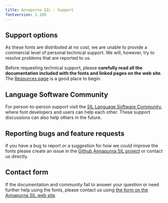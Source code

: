 ```yaml
---
title: Annapurna SIL - Support
fontversion: 2.100
---
```


## Support options

As these fonts are distributed at no cost, we are unable to provide a commercial level of personal technical support. We will, however, try to resolve problems that are reported to us.

Before requesting technical support, please **carefully read all the documentation included with the fonts and linked pages on the web site**. The [Resources page](resources.md) is a good place to begin.

## Language Software Community

For person-to-person support visit the [SIL Language Software Community](https://community.software.sil.org/c/silfonts), where font developers and users can help each other. These support discussions can also help others in the future.

## Reporting bugs and feature requests

If you have a bug to report or a suggestion for how we could improve the fonts please create an issue in the [Github Annapurna SIL project](https://github.com/silnrsi/font-annapurna/issues) or contact us directly.

## Contact form

If the documentation and community fail to answer your question or need further help using the fonts, please contact us using [the form on the Annapurna SIL web site](https://software.sil.org/annapurna/about/contact/).

